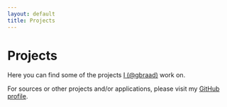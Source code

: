 ```yaml
---
layout: default
title: Projects
---
```


# Projects

Here you can find some of the projects [I (@gbraad)](//gbraad.nl) work on.



For sources or other projects and/or applications, please visit my [GitHub profile](//github.com/gbraad/).
